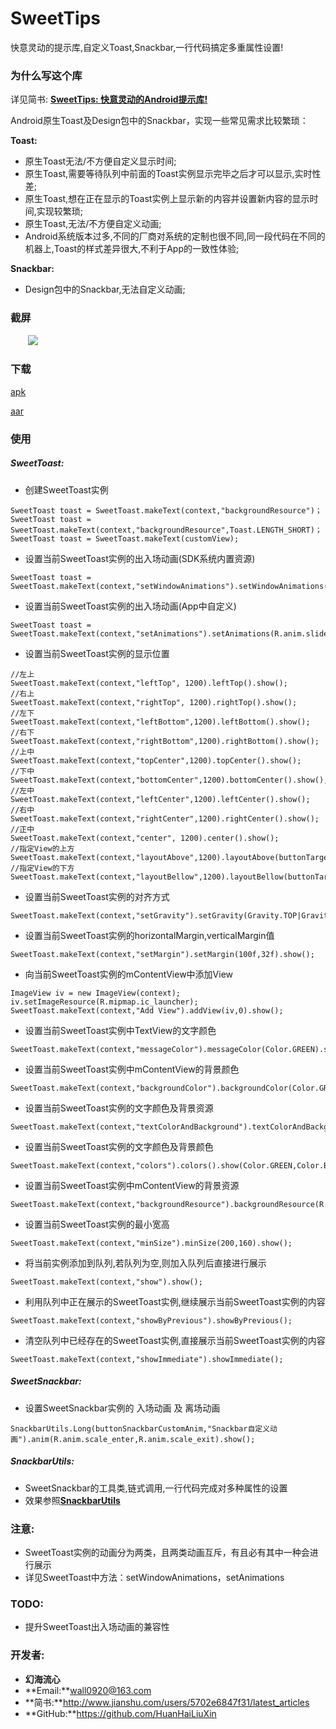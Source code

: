 # SweetTips
快意灵动的提示库,自定义Toast,Snackbar,一行代码搞定多重属性设置!    
### 为什么写这个库
详见简书: [**SweetTips: 快意灵动的Android提示库!**](http://www.jianshu.com/p/26dfafc5410f)  

Android原生Toast及Design包中的Snackbar，实现一些常见需求比较繁琐：  

**Toast:**
- 原生Toast无法/不方便自定义显示时间;
- 原生Toast,需要等待队列中前面的Toast实例显示完毕之后才可以显示,实时性差;
- 原生Toast,想在正在显示的Toast实例上显示新的内容并设置新内容的显示时间,实现较繁琐;
- 原生Toast,无法/不方便自定义动画;
- Android系统版本过多,不同的厂商对系统的定制也很不同,同一段代码在不同的机器上,Toast的样式差异很大,不利于App的一致性体验;

**Snackbar:**
- Design包中的Snackbar,无法自定义动画;

### 截屏
&emsp;&emsp;![](https://github.com/HuanHaiLiuXin/SweetTips/blob/master/%E5%BD%95%E5%B1%8F/SweetToast%E5%8F%8ASweetSnackbar%E6%95%88%E6%9E%9C%E5%BD%95%E5%B1%8F.gif)   

### 下载
[apk](https://github.com/HuanHaiLiuXin/SweetTips/blob/master/APK/sweetTips.apk) 

[aar](https://github.com/HuanHaiLiuXin/SweetTips/blob/master/APK/sweettips-1.0.aar)

### 使用
##### SweetToast:
- 创建SweetToast实例
```
SweetToast toast = SweetToast.makeText(context,"backgroundResource")；
SweetToast toast = SweetToast.makeText(context,"backgroundResource",Toast.LENGTH_SHORT)；
SweetToast toast = SweetToast.makeText(customView);
```
- 设置当前SweetToast实例的出入场动画(SDK系统内置资源)
```
SweetToast toast = SweetToast.makeText(context,"setWindowAnimations").setWindowAnimations(SweetToast.SweetToastWindowAnimations.AnimationTranslucent);
```
- 设置当前SweetToast实例的出入场动画(App中自定义)
```
SweetToast toast = SweetToast.makeText(context,"setAnimations").setAnimations(R.anim.slide_in_left,R.anim.slide_out_left);
```
- 设置当前SweetToast实例的显示位置
```
//左上
SweetToast.makeText(context,"leftTop", 1200).leftTop().show();
//右上
SweetToast.makeText(context,"rightTop", 1200).rightTop().show();
//左下
SweetToast.makeText(context,"leftBottom",1200).leftBottom().show();
//右下
SweetToast.makeText(context,"rightBottom",1200).rightBottom().show();
//上中
SweetToast.makeText(context,"topCenter",1200).topCenter().show();
//下中
SweetToast.makeText(context,"bottomCenter",1200).bottomCenter().show();
//左中
SweetToast.makeText(context,"leftCenter",1200).leftCenter().show();
//右中
SweetToast.makeText(context,"rightCenter",1200).rightCenter().show();
//正中
SweetToast.makeText(context,"center", 1200).center().show();
//指定View的上方
SweetToast.makeText(context,"layoutAbove",1200).layoutAbove(buttonTarget,statusHeight).show();
//指定View的下方
SweetToast.makeText(context,"layoutBellow",1200).layoutBellow(buttonTarget,statusHeight)show();
```
- 设置当前SweetToast实例的对齐方式
```
SweetToast.makeText(context,"setGravity").setGravity(Gravity.TOP|Gravity.CENTER_HORIZONTAL,0,0).show();
```
- 设置当前SweetToast实例的horizontalMargin,verticalMargin值
```
SweetToast.makeText(context,"setMargin").setMargin(100f,32f).show();
```
- 向当前SweetToast实例的mContentView中添加View
```
ImageView iv = new ImageView(context);
iv.setImageResource(R.mipmap.ic_launcher);
SweetToast.makeText(context,"Add View").addView(iv,0).show();
```
- 设置当前SweetToast实例中TextView的文字颜色
```
SweetToast.makeText(context,"messageColor").messageColor(Color.GREEN).show();
```
- 设置当前SweetToast实例中mContentView的背景颜色
```
SweetToast.makeText(context,"backgroundColor").backgroundColor(Color.GREEN).show();
```
- 设置当前SweetToast实例的文字颜色及背景资源
```
SweetToast.makeText(context,"textColorAndBackground").textColorAndBackground(Color.GREEN,R.mipmap.ic_launcher).show();
```
- 设置当前SweetToast实例的文字颜色及背景颜色
```
SweetToast.makeText(context,"colors").colors().show(Color.GREEN,Color.BLACK);
```
- 设置当前SweetToast实例中mContentView的背景资源
```
SweetToast.makeText(context,"backgroundResource").backgroundResource(R.drawable.bg).show();
```
- 设置当前SweetToast实例的最小宽高
```
SweetToast.makeText(context,"minSize").minSize(200,160).show();
```
- 将当前实例添加到队列,若队列为空,则加入队列后直接进行展示
```
SweetToast.makeText(context,"show").show();
```
- 利用队列中正在展示的SweetToast实例,继续展示当前SweetToast实例的内容
```
SweetToast.makeText(context,"showByPrevious").showByPrevious();
```
- 清空队列中已经存在的SweetToast实例,直接展示当前SweetToast实例的内容
```
SweetToast.makeText(context,"showImmediate").showImmediate();
```

##### SweetSnackbar:
- 设置SweetSnackbar实例的 入场动画 及 离场动画
```
SnackbarUtils.Long(buttonSnackbarCustomAnim,"Snackbar自定义动画").anim(R.anim.scale_enter,R.anim.scale_exit).show();
```

##### SnackbarUtils:
- SweetSnackbar的工具类,链式调用,一行代码完成对多种属性的设置
- 效果参照[**SnackbarUtils**](https://github.com/HuanHaiLiuXin/SnackbarUtils)

### 注意:
- SweetToast实例的动画分为两类，且两类动画互斥，有且必有其中一种会进行展示
- 详见SweetToast中方法：setWindowAnimations，setAnimations

### TODO:
- 提升SweetToast出入场动画的兼容性

### 开发者:
- **幻海流心**  
- **Email:**wall0920@163.com  
- **简书:**http://www.jianshu.com/users/5702e6847f31/latest_articles  
- **GitHub:**https://github.com/HuanHaiLiuXin
